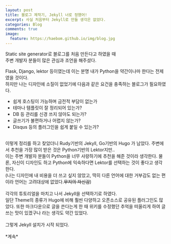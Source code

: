 ```yaml
---
layout: post
title: 블로그 제작기, Jekyll 너로 정했어!
excerpt: 사실 처음부터 Jekyll로 만들 생각은 없었다.
categories: Blog
comments: true
image:
  feature: https://haebom.github.io/img/blog.jpg
---
```


Static site generator로 블로그를 처음 만든다고 하였을 때<br>
주변 개발자 분들이 많은 관심과 조언을 해주셨다.<br>

Flask, Django, lektor 등이였는데 이는 분명 내가 Python을 약간이나마 한다는 전제였을 것이다.<br>
하지만 나는 디자인에 소질이 없었기에 다음과 같은 요건을 충족하는 블로그가 필요하였다.<br>

* 쉽게 호스팅이 가능하며 금전적 부담이 없는가
* 테마나 템플릿이 잘 정리되어 있는가?
* DB 등 관리를 신경 쓰지 않아도 되는가?
* 글쓰기가 불편하거나 어렵지 않는가?
* Disqus 등의 플러그인을 쉽게 붙일 수 있는가?

<br>
이렇게 정리를 하고 찾았더니 Rudy기반의 Jekyll, Go기반의 Hugo 가 남았다. 주변에서 추천을 가장 많이 받은 것은 Python기반의 Lektor지만..<br>
이는 주변 개발자 분들이 Python을 너무 사랑하기에 추천을 해준 것이라 생각한다. 물론, 자신이 디자인도 하고 Python에 익숙하다면 Lektor를 선택하는 것이 좋다고 생각한다.<br>
(나는 디자인에 내 비용을 더 쓰고 싶지 않았고, 딱히 다른 언어에 대한 거부감도 없는 편이라 언어는 고려대상에 없었다.<del>무지의 자신감</del>)<br>
<br>
각각의 튜토리얼을 마치고 나서 Jekyll을 선택하기로 하였다.<br>
일단 Theme의 종류가 Hugo에 비해 훨씬 다양하고 오픈소스로 공유된 플러그인도 많았다. 또한 마크다운으로 글을 쓴다는게 한 때 위키를 수정했던 추억을 떠올리게 하여 글 쓰는 맛이 있겠구나 라는 생각도 약간 있었다.<br>
<br>
그렇게 Jekyll 설치가 시작 되었다.<br>
<br>
*계속*<br>
<br>

